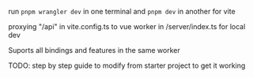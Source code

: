 run `pnpm wrangler dev` in one terminal and `pnpm dev` in another for vite

proxying "/api" in vite.config.ts to vue worker in /server/index.ts for local dev

Suports all bindings and features in the same worker

TODO: step by step guide to modify from starter project to get it working
